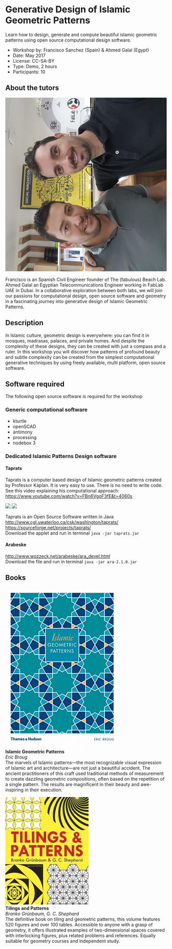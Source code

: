 # Generative Design of Islamic Geometric Patterns
Learn how to design, generate and compute beautiful islamic geometric patterns using open source computational design software.

* Workshop by: Francisco Sanchez (Spain) & Ahmed Galal (Egypt)
* Date: May 2017
* License: CC-SA-BY
* Type: Demo, 2 hours
* Participants: 10

## About the tutors
![](img/tutor.jpg)

Francisco is an Spanish Civil Engineer founder of The (fabulous) Beach Lab. Ahmed Galal an Egyptian Telecommunications Engineer working in FabLab UAE in Dubai. In a collaborative exploration between both labs, we will join our passions for computational design, open source software and geometry in a fascinating journey into generative design of Islamic Geometric Patterns.

## Description
In Islamic culture, geometric design is everywhere: you can find it in mosques, madrasas, palaces, and private homes. And despite the complexity of these designs, they can be created with just a compass and a ruler. In this workshop you will discover how patterns of profound beauty and subtle complexity can be created from the simplest computational generative techniques by using freely available, multi platform, open source software.

## Software required
The following open source software is required for the workshop

### Generic computational software
* kturtle
* openSCAD
* antimony
* processing
* nodebox 3

### Dedicated Islamic Patterns Design software

#### Taprats
Taprats is a computer based design of Islamic geometric patterns created by Professor Kaplan. It is very easy to use. There is no need to write code. See this video explaining his computational approach:
https://www.youtube.com/watch?v=FBn6VgoF3fE&t=4060s

![](row1.png)
![](row2.png)

Taprats is an Open Source Software written in Java  
http://www.cgl.uwaterloo.ca/csk/washington/taprats/  
https://sourceforge.net/projects/taprats/  
Download the applet and run in terminal
`java -jar taprats.jar`

#### Arabeske
http://www.wozzeck.net/arabeske/ara_devel.html  
Download the file and run in terminal
`java -jar ara-2.1.0.jar`

## Books
![](img/ericbroug.jpg)  
**Islamic Geometric Patterns**  
*Eric Broug*  
The marvels of Islamic patterns—the most recognizable visual expression of Islamic art and architecture—are not just a beautiful accident. The ancient practitioners of this craft used traditional methods of measurement to create dazzling geometric compositions, often based on the repetition of a single pattern. The results are magnificent in their beauty and awe-inspiring in their execution.

![](img/tilings.jpg)  
**Tilings and Patterns**  
*Branko Grünbaum, G. C. Shephard*  
The definitive book on tiling and geometric patterns, this volume features 520 figures and over 100 tables. Accessible to anyone with a grasp of geometry, it offers illustrated examples of two-dimensional spaces covered with interlocking figures, plus related problems and references. Equally suitable for geometry courses and independent study.
